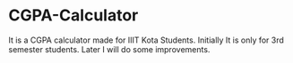 # CGPA-Calculator
It is a CGPA calculator made for IIIT Kota Students. Initially It is only for 3rd semester students. Later I will do some improvements.
